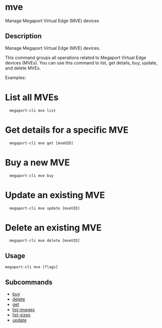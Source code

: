 # mve

Manage Megaport Virtual Edge (MVE) devices

## Description

Manage Megaport Virtual Edge (MVE) devices.

This command groups all operations related to Megaport Virtual Edge devices (MVEs).
You can use this command to list, get details, buy, update, and delete MVEs.

Examples:
  # List all MVEs
```
  megaport-cli mve list
```

  # Get details for a specific MVE
```
  megaport-cli mve get [mveUID]
```

  # Buy a new MVE
```
  megaport-cli mve buy
```

  # Update an existing MVE
```
  megaport-cli mve update [mveUID]
```

  # Delete an existing MVE
```
  megaport-cli mve delete [mveUID]
```



## Usage

```
megaport-cli mve [flags]
```









## Subcommands

* [buy](megaport-cli_mve_buy.md)
* [delete](megaport-cli_mve_delete.md)
* [get](megaport-cli_mve_get.md)
* [list-images](megaport-cli_mve_list-images.md)
* [list-sizes](megaport-cli_mve_list-sizes.md)
* [update](megaport-cli_mve_update.md)

